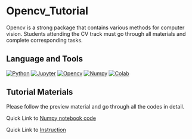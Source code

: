 # Opencv_Tutorial
Opencv is a strong package that contains various methods for computer vision. Students attending the CV track must go through all materials and complete corresponding tasks.
## Language and Tools
[![Python](https://img.shields.io/badge/Python-3776AB?style=for-the-badge&logo=python&logoColor=white)](https://docs.python.org/3/tutorial/)
[![Jupyter](https://img.shields.io/badge/Jupyter-F37626.svg?&style=for-the-badge&logo=Jupyter&logoColor=white)](https://jupyter.org/)
[![Opencv](https://img.shields.io/badge/OpenCV-27338e?style=for-the-badge&logo=OpenCV&logoColor=white)](https://docs.opencv.org/4.5.2/d9/df8/tutorial_root.html)
[![Numpy](https://img.shields.io/badge/Numpy-777BB4?style=for-the-badge&logo=numpy&logoColor=white)](https://numpy.org/doc/stable/user/quickstart.html)
[![Colab](https://img.shields.io/badge/Colab-F9AB00?style=for-the-badge&logo=googlecolab&color=525252)](https://colab.research.google.com/notebooks/intro.ipynb)

## Tutorial Materials
Please follow the preview material and go through all the codes in detail. 

Quick Link to [Numpy notebook code](https://github.com/techx-cv/Python_Numpy_Tutorial/blob/main/codes/python%2Bnumpy.ipynb)

Quick Link to [Instruction](https://github.com/techx-cv/Python_Numpy_Tutorial/blob/main/instructions/python%2Bnumpy.pdf)
